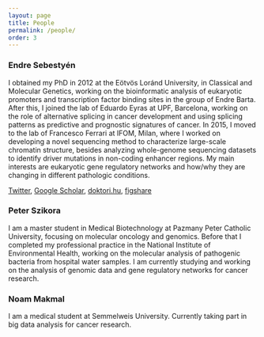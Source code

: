 ```yaml
---
layout: page
title: People
permalink: /people/
order: 3
---
```


<h3>Endre Sebestyén</h3>

I obtained my PhD in 2012 at the Eötvös Loránd University, in Classical and
Molecular Genetics, working on the bioinformatic analysis of eukaryotic
promoters and transcription factor binding sites in the group of Endre Barta.
After this, I joined the lab of Eduardo Eyras at UPF, Barcelona, working on the
role of alternative splicing in cancer development and using splicing patterns
as predictive and prognostic signatures of cancer. In 2015, I moved to the lab
of Francesco Ferrari at IFOM, Milan, where I worked on developing a novel
sequencing method to characterize large-scale chromatin structure, besides
analyzing whole-genome sequencing datasets to identify driver mutations in
non-coding enhancer regions.  My main interests are eukaryotic gene regulatory
networks and how/why they are changing in different pathologic conditions.

[Twitter](https://twitter.com/endre_sebestyen), [Google
Scholar](https://scholar.google.com/citations?hl=en&user=EFq-0McAAAAJ&view_op=list_works&sortby=pubdate),
[doktori.hu](https://doktori.hu/index.php?menuid=192&lang=EN&sz_ID=30562),
[figshare](https://figshare.com/authors/Endre_Sebesty_n/403853)


<h3>Peter Szikora</h3>

I am a master student in Medical Biotechnology at Pazmany Peter Catholic
University, focusing on molecular oncology and genomics. Before that I completed
my professional practice in the National Institute of Environmental Health,
working on the molecular analysis of pathogenic bacteria from hospital water
samples. I am currently studying and working on the analysis of genomic data and
gene regulatory networks for cancer research.


<h3>Noam Makmal</h3>
I am a medical student at Semmelweis University. Currently taking part in big data
analysis for cancer research. 
